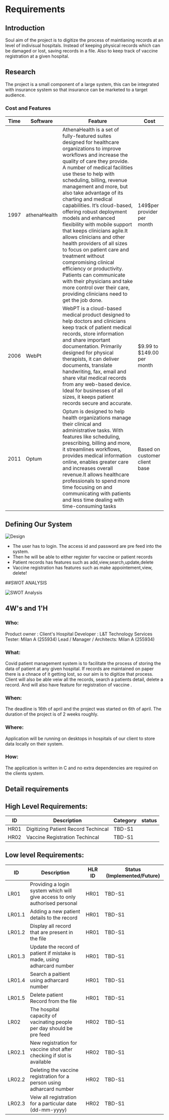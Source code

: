 # Requirements
## Introduction
Soul aim of the project is to digitize the process of maintianing records at an level of indivisual hospitals. Instead of keeping physical records which can be damaged or lost, saving records in a file. Also to keep track of vaccine registration at a given hospital.

## Research
The project is a small component of a large system, this can be integrated with insurance system so that insurance can be marketed to a target audience.

### Cost and Features
| Time |	Software	| Feature |	Cost |
| ----- | ----- | ---------- | ----- | 
| 1997 | athenaHealth |	AthenaHealth is a set of fully-featured suites designed for healthcare organizations to improve workflows and increase the quality of care they provide. A number of medical facilities use these to help with scheduling, billing, revenue management and more, but also take advantage of its charting and medical capabilities. It’s cloud-based, offering robust deployment models and enhanced flexibility with mobile support that keeps clinicians agile.It allows clinicians and other health providers of all sizes to focus on patient care and treatment without compromising clinical efficiency or productivity. Patients can communicate with their physicians and take more control over their care, providing clinicians need to get the job done. |	149$per provider per month |
| 2006 |	WebPt	 | WebPT is a cloud-based medical product designed to help doctors and clinicians keep track of patient medical records, store information and share important documentation. Primarily designed for physical therapists, it can deliver documents, translate handwriting, fax, email and share vital medical records from any web-based device. Ideal for businesses of all sizes, it keeps patient records secure and accurate. |	$9.99 to $149.00 per month |
| 2011 |	Optum |	Optum is designed to help health organizations manage their clinical and administrative tasks. With features like scheduling, prescribing, billing and more, it streamlines workflows, provides medical information online, enables greater care and increases overall revenue.It allows healthcare professionals to spend more time focusing on and communicating with patients and less time dealing with time-consuming tasks | Based on customer client base |

## Defining Our System

![Design](https://user-images.githubusercontent.com/62583721/153222543-184a5bbf-0118-4614-ba35-8fcb0393eb7c.png)
- The user has to login. The access id and password are pre feed into the system.
- Then he will be able to either register for vaccine or patient records
- Patient records has features such as add,view,search,update,delete
- Vaccine registration has features such as make appointement,view, delete!

##SWOT ANALYSIS

![SWOT Analysis](https://user-images.githubusercontent.com/62583721/153223977-98030755-afbf-4823-8b0c-140dd31ca145.jpg)

## 4W's and 1'H
### Who:
Product owner : Client's Hospital
Developer : L&T Technology Services
Tester: Milan A (255934)
Lead / Manager / Architects: Milan A (255934)
### What:
Covid patient management system is to facilitate the process of storing the data of patient at any given hospital. If records are maintained on paper there is a chnace of it getting lost, so our aim is to digitize that process. Client will also be able veiw all the records, search a patients detail, delete a record. And will also have feature for registration of vaccine .

### When:
The deadline is 16th of april and the project was started on 6th of april. The duration of the project is of 2 weeks roughly.

### Where:
Application will be running on desktops in hospitals of our client to store data locally on their system.

### How:
The application is written in C and no extra dependencies are required on the clients system.

## Detail requirements
## High Level Requirements:

| ID | Description | Category | status |
| -- | ------| ---- | --- |
| HR01 | Digitizing Patient Record	Techincal | TBD-S1 |
| HR02 | Vaccine Registration	Techincal | TBD-S1 |
## Low level Requirements:

| ID | Description  |	HLR ID |	Status (Implemented/Future) 
| -- | ---------- | --- | ----|
| LR01 | Providing a login system which will give access to only authorised personal | HR01 | TBD-S1 |
| LR01.1 | Adding a new patient details to the record	 | HR01	| TBD-S1 |
| LR01.2 | Display all record that are present in the file | HR01	| TBD-S1|
| LR01.3 | Update the record of patient if mistake is made, using adharcard number| HR01 | TBD-S1 |
| LR01.4 | Search a paitient using adharcard number |	HR01 | TBD-S1 |
| LR01.5 | Delete patient Record from the file | HR01	 | TBD-S1 |
| LR02 |  The hospital capacity of vacinating people per day should be pre feed |	HR02 | TBD-S1 |
| LR02.1 | New registration for vaccine shot after checking if slot is available |	HR02 | TBD-S1 |
| LR02.2 | Deleting the vaccine registration for a person using adharcard number | 	HR02 | TBD-S1 |
| LR02.3 | Veiw all registration for a particular date (dd-mm-yyyy) | HR02 | TBD-S1 |
